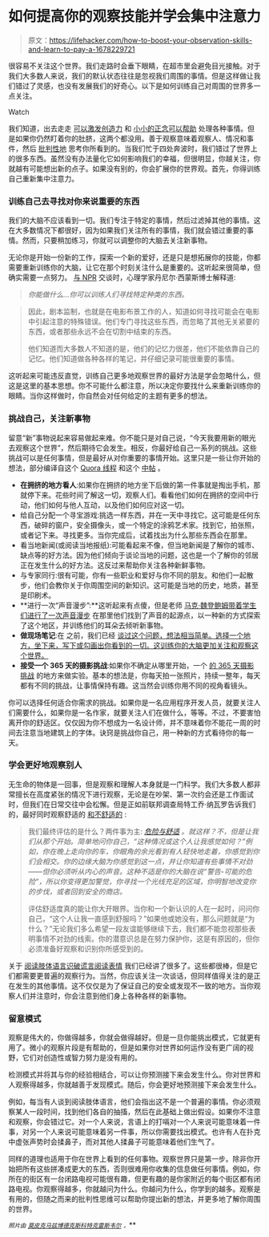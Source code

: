 # 如何提高你的观察技能并学会集中注意力

> 原文：<https://lifehacker.com/how-to-boost-your-observation-skills-and-learn-to-pay-a-1678229721>

很容易不关注这个世界。我们走路时会垂下眼睛，在超市里会避免目光接触。对于我们大多数人来说，我们的默认状态往往是忽视我们周围的事情。但是这样做让我们错过了灵感，也没有发展我们的好奇心。以下是如何训练自己对周围的世界多一点关注。

Watch

我们知道，出去走走 [可以激发创造力](https://lifehacker.com/study-explains-why-walking-can-boost-your-creativity-1569838156) 和 [小小的正念可以帮助](http://lifehacker.com/what-is-mindfulness-and-why-is-everyone-talking-abo-1502693174) 处理各种事情。但是如果你仍然盯着你的肚脐，这两个都没用。善于观察意味着观察人、情况和事件，然后 [批判性地](http://lifehacker.com/how-to-train-your-mind-to-think-critically-and-form-you-1516998286) 思考你所看到的。当我们忙于四处奔波时，我们错过了世界上的很多东西。虽然没有办法量化它如何影响我们的幸福，但很明显，你越关注，你就越有可能想出新的点子。如果没有别的，你会扩展你的世界观。首先，你得训练自己重新集中注意力。

### 训练自己去寻找对你来说重要的东西

我们的大脑不应该看到一切。我们专注于特定的事情，然后过滤掉其他的事情。这在大多数情况下都很好，因为如果我们关注所有的事情，我们就会错过重要的事情。然而，只要稍加练习，你就可以调整你的大脑去关注新事物。

无论你是开始一份新的工作，探索一个新的爱好，还是只是想拓展你的技能，你都需要重新训练你的大脑，让它在那个时刻关注什么是重要的。这听起来很简单，但确实需要一点努力。 [与 NPR](http://www.npr.org/templates/story/story.php?storyId=129934804) 交谈时，心理学家丹尼尔·西蒙斯博士解释道:

> *你能做什么...你可以训练人们寻找特定种类的东西。*

> 因此，剧本监制，也就是在电影布景工作的人，知道如何寻找可能会在电影中引起注意的特殊错误。他们专门寻找这些东西，而忽略了其他无关紧要的东西，或者那些永远不会在切割中结束的东西。
> 
> 他们知道而大多数人不知道的是，他们的记忆力很差，他们不能依靠自己的记忆。他们知道做各种各样的笔记，并仔细记录可能很重要的事情。

这听起来可能违反直觉，训练自己更多地观察世界的最好方法是学会忽略什么，但这是这里的基本思想。你不可能什么都注意，所以决定你要找什么来重新训练你的眼睛。当你这样做时，你自然会对任何给定的主题有更多的想法。

### 挑战自己，关注新事物

留意“新”事物说起来容易做起来难。你不能只是对自己说，“今天我要用新的眼光去观察这个世界”，然后期待它会发生。相反，你最好给自己一系列的挑战。这些挑战可以是任何事情，但是最好从对你重要的事情开始。这里只是一些让你开始的想法，部分编译自这个 [Quora 线程](http://www.quora.com/How-can-I-train-myself-to-observe-more-details) 和这个 [中帖](https://medium.com/re-form/how-to-pay-attention-4751adb53cb6) 。

*   **在拥挤的地方看人**:如果你在拥挤的地方坐下后做的第一件事就是掏出手机，那就停下来。花些时间了解这一切，观察人们。看看他们如何在拥挤的空间中行动，他们如何与他人互动，以及他们如何应对这一切。
*   给自己分配一个寻宝游戏:挑选一样东西，并在一天中寻找它。这可能是任何东西，破碎的窗户，安全摄像头，或一个特定的涂鸦艺术家。找到它，拍张照，或者记下来。寻找更多。当你完成后，试着找出为什么那些东西会在那里。
*   看当地新闻(或阅读当地报纸):可能看起来不像，但当地新闻是了解你的城市、缺点等的好方法。因为他们倾向于谈论当地的问题，这也是一个了解你的邻居正在发生什么的好方法。这反过来帮助你关注各种新鲜事物。
*   与专家同行:很有可能，你有一些职业和爱好与你不同的朋友。和他们一起散步，他们会教你关于你周围空间的新知识。这可能是当地的历史，地质，甚至是印刷术。
*   **进行一次“声音漫步”:**这听起来有点傻，但是老师 [马克·魏登鲍姆带着学生们进行了一次声音漫步](http://disquiet.com/2013/12/13/a-san-francisco-soundwalk/) 在那里他们找到了声音的起源点，以一种新的方式探索了这个地区，并训练他们的耳朵去倾听新事物。
*   **做现场笔记**:在 之前，我们已经 [谈过这个问题，想法相当简单。选择一个地方，坐下来，写下或勾画出你看到的一切。这训练你的大脑更加关注和观察这个世界。](http://lifehacker.com/improve-your-powers-of-observation-by-taking-field-note-5907620)
*   **接受一个 365 天的摄影挑战**:如果你不确定从哪里开始，一个 [的 365 天摄影挑战](http://365project.org/) 的地方来做实验。基本的想法是，你每天拍一张照片，持续一整年，每天都有不同的挑战，让事情保持有趣。这当然会训练你用不同的视角看镜头。

你可以选择任何适合你需求的挑战。如果你是一名应用程序开发人员，就要关注人们需要什么，如果你是一名作家，就要关注人们在做什么，等等。不过，不要害怕离开你的舒适区。仅仅因为你不想成为一名设计师，并不意味着你不能花一周的时间去注意当地建筑上的字体。诀窍是挑战你自己，用一种新的方式看待你的每一天。

### 学会更好地观察别人

无生命的物体是一回事，但是观察和理解人本身就是一门科学。我们大多数人都非常擅长在高度紧张的情况下进行观察，无论是在吵架、第一次约会还是工作面试时，但我们在日常交往中会松懈。但是正如前联邦调查局特工乔·纳瓦罗告诉我们的，最好同时观察舒适的 [和不舒适的](http://www.psychologytoday.com/blog/spycatcher/201201/becoming-great-observer) :

> 我们最终评估的是什么？两件事为主: [*危险与舒适*](http://www.psychologytoday.com/blog/spycatcher/201108/body-language-basics) *。就这样？不，但是让我们从那个开始。简单地问你自己，“这种情况或这个人让我感觉如何？”例如，你在晚上走向你的车，你眼角的余光看到有人轻快地走着，你感觉到你们会相交。你的边缘大脑为你感觉到这一点，并让你知道有些事情不对劲——但你必须听从内心的声音。这种不适是你的大脑在说“警告-可能的危险”，所以你变得更加警觉，你寻找一个光线充足的区域，你明智地改变你的步伐，或者回到安全的商店。*
> 
> 评估舒适度真的能让你大开眼界。当你和一个新认识的人在一起时，问问你自己，“这个人让我一直感到舒服吗？”如果他或她没有，那么问题就是“为什么？”无论我们多么希望一段友谊能够继续下去，我们都不能忽视那些表明事情不对劲的线索。你的潜意识总是在努力保护你，这是有原因的，但你必须准备好观察和识别你所感受到的。

关于 [阅读肢体语言](https://lifehacker.com/how-to-read-body-language-to-reveal-the-underlying-trut-5852572)[识破谎言](http://lifehacker.com/how-to-detect-when-someones-lying-and-get-them-to-tell-5959952)[阅读表情](http://lifehacker.com/learn-to-read-emotions-by-watching-micro-facial-express-1662764504) 我们已经讲了很多了。这些都很棒，但是它们都需要更普遍的观察行为。当然，你应该关注一次谈话，但同样值得关注的是正在发生的其他事情。这不仅仅是为了保证自己的安全或发现不一致的地方。当你观察人们并注意时，你会注意到他们身上各种各样的新事物。

### 留意模式

观察是伟大的，你做得越多，你就会做得越好。但是一旦你能挑出模式，它就更有用了。微小的观察片段是有帮助的，但是如果你对世界如何运作没有更广阔的视野，它们对创造性或智力努力是没有用的。

检测模式并将其与你的经验相结合，可以让你预测接下来会发生什么。你对世界和人观察得越多，你就越善于发现模式。随后，你会更好地预测接下来会发生什么。

例如，每当有人谈到阅读肢体语言，他们会指出这不是一个普遍的事情。你必须观察某人一段时间，找到他们各自的抽搐，然后在此基础上做出假设。如果你不注意和观察，你会错过它。对一个人来说，言语上的打嗝对一个人来说可能意味着一件事，对另一个人来说可能意味着另一件事，所以你需要找出模式。也许有人在扑克中虚张声势时会揉鼻子，而对其他人揉鼻子可能意味着他们生气了。

同样的道理也适用于你在世界上看到的任何事物。观察世界只是第一步。除非你开始把所有这些拼凑成更大的东西，否则很难用你收集的信息做任何事情。例如，你所在的街区有一台闭路电视可能很有趣，但更有趣的是你家附近的每个街区都有闭路电视。你观察得越多，你就越问为什么。你越问为什么，你学到的越多。观察是有用的，但随之而来的批判性思维可以帮助你提出新的想法，并更多地了解你周围的世界。

<small>*照片由*</small> [<small>*莫皮克*</small>](http://www.shutterstock.com/pic.mhtml?id=178877423&src=id)<small></small>*[<small>*马兹博德克*</small>](https://www.flickr.com/photos/boedker/2857091534/in/photolist-5mtkLS-77Xng2-989doH-5zRG1q-7NLjJ1-5Da371-9VATSc-4YqYBt-9VDTvQ-9VDNKh-aj5Mpb-bLTw9n-82rLzZ-kZdx3-cwZX2y-bs35vg-6bbtEA-6bbrLU-8f3rrF-ektUTA-dFMVW9-9Zne64-3erG2C-7pwLUN-p4NgPn-j4U3Sm-3LcE8-eViNc-aoReCC-9VDKoY-7w8fih-aVoAtK-989dye-4UtjhE-dPfuhd-9VDHuG-cBD5Nu-7pwNds-9VDGEN-4iV2MQ-7eqXuM-7eoLtc-6WMk48-2ae3Px-2emAf-8JgRA4-LdhaJ-525PwA-aYUynK-9fdMGY)<small></small>*[<small>*斯科特克雷斯韦尔*</small>](https://www.flickr.com/photos/scott-s_photos/12712204375/in/photolist-gJQhJC-nP3Rob-6GRNcS-95od44-knkntv-bCMdMw-dEwZ2-eZ28Uu-6zgjfQ-hG6i5P-f9Jjxv-gkf5kW-bVQKzX-mUXL7P-a8scVH-mU6xGR-4MQXkF-93h3Dh-cb1cSU-oKuKWN-6yELkX-6KE7MV-4MV9C9-bNAdaR-6UyjZU-8mQXso-pTj4Sq-aTJPFa-jg2kDs-bRqM4Z-8VzMAM-nwXuQs-9YLN8y-4ZyTSp-bjq5dV-a2A8qD-6KE7aX-arRSR7-a8v4Fu-f9wzMp-8T9HQS-dBvZA8-9vabBe-9XFBDG-8wXY38-acHxij-jxbCM-5U9jzG-hZF26c-9PbvLG) <small>*，*</small>**